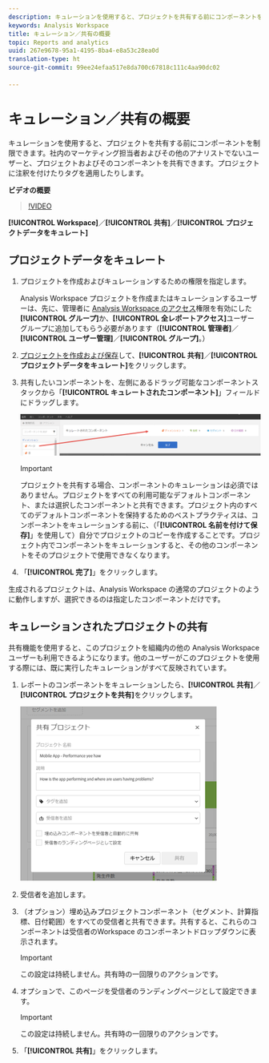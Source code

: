 ```yaml
---
description: キュレーションを使用すると、プロジェクトを共有する前にコンポーネントを制限できます。社内のマーケティング担当者およびその他のアナリストでないユーザーと、プロジェクトおよびそのコンポーネントを共有できます。プロジェクトに注釈を付けたりタグを適用したりします。
keywords: Analysis Workspace
title: キュレーション／共有の概要
topic: Reports and analytics
uuid: 267e9678-95a1-4195-8ba4-e8a53c28ea0d
translation-type: ht
source-git-commit: 99ee24efaa517e8da700c67818c111c4aa90dc02

---
```



# キュレーション／共有の概要

キュレーションを使用すると、プロジェクトを共有する前にコンポーネントを制限できます。社内のマーケティング担当者およびその他のアナリストでないユーザーと、プロジェクトおよびそのコンポーネントを共有できます。プロジェクトに注釈を付けたりタグを適用したりします。

**ビデオの概要**

>[!VIDEO](https://www.youtube.com/watch?v=LJJRskdmlOg&amp;index=79&amp;t=0s&amp;list=PL2tCx83mn7GuNnQdYGOtlyCu0V5mEZ8sS)

**[!UICONTROL Workspace]**／**[!UICONTROL 共有]**／**[!UICONTROL プロジェクトデータをキュレート]**

## プロジェクトデータをキュレート

1. プロジェクトを作成およびキュレーションするための権限を指定します。

   Analysis Workspace プロジェクトを作成またはキュレーションするユーザーは、先に、管理者に [Analysis Workspace のアクセス](https://marketing.adobe.com/resources/help/ja_JP/reference/groups.html)権限を有効にした&#x200B;**[!UICONTROL グループ]**&#x200B;か、**[!UICONTROL 全レポートアクセス]**&#x200B;ユーザーグループに追加してもらう必要があります（**[!UICONTROL 管理者]**／**[!UICONTROL ユーザー管理]**／**[!UICONTROL グループ]**。）

1. [プロジェクトを作成および保存](/help/analyze/analysis-workspace/build-workspace-project/t-freeform-project.md)して、**[!UICONTROL 共有]**／**[!UICONTROL プロジェクトデータをキュレート]**&#x200B;をクリックします。
1. 共有したいコンポーネントを、左側にあるドラッグ可能なコンポーネントスタックから「**[!UICONTROL キュレートされたコンポーネント]**」フィールドにドラッグします。

   ![](assets/curated-components.png)

   >[!IMPORTANT]
   >
   >プロジェクトを共有する場合、コンポーネントのキュレーションは必須ではありません。プロジェクトをすべての利用可能なデフォルトコンポーネント、または選択したコンポーネントと共有できます。プロジェクト内のすべてのデフォルトコンポーネントを保持するためのベストプラクティスは、コンポーネントをキュレーションする前に、（「**[!UICONTROL 名前を付けて保存]**」を使用して）自分でプロジェクトのコピーを作成することです。プロジェクト内でコンポーネントをキュレーションすると、その他のコンポーネントをそのプロジェクトで使用できなくなります。

1. 「**[!UICONTROL 完了]**」をクリックします。

生成されるプロジェクトは、Analysis Workspace の通常のプロジェクトのように動作しますが、選択できるのは指定したコンポーネントだけです。

## キュレーションされたプロジェクトの共有

共有機能を使用すると、このプロジェクトを組織内の他の Analysis Workspace ユーザーも利用できるようになります。他のユーザーがこのプロジェクトを使用する際には、既に実行したキュレーションがすべて反映されています。

1. レポートのコンポーネントをキュレーションしたら、**[!UICONTROL 共有]**／**[!UICONTROL プロジェクトを共有]**&#x200B;をクリックします。

   ![](assets/share_component.png)

1. 受信者を追加します。
1. （オプション）埋め込みプロジェクトコンポーネント（セグメント、計算指標、日付範囲）をすべての受信者と共有できます。共有すると、これらのコンポーネントは受信者のWorkspace のコンポーネントドロップダウンに表示されます。

   >[!IMPORTANT]
   >
   >この設定は持続しません。共有時の一回限りのアクションです。

1. オプションで、このページを受信者のランディングページとして設定できます。

   >[!IMPORTANT]
   >
   >この設定は持続しません。共有時の一回限りのアクションです。

1. 「**[!UICONTROL 共有]**」をクリックします。

<!-- 

<p> <b>Annotate and tag a project</b> </p> 
<p>An alternative way to collaborate on a project is to use the Information panel. This panel will be re-introduced in an upcoming release. </p> 
<p> </p> 
<ul id="ul_EFD045FD9F3B4BF8A70637B00EE0BC9C"> 
 <li id="li_EC6C5EAF9C234E76BDA7FF0226B82083">Tag reports for sharing. </li> 
 <li id="li_CF6A438C55F847F8890F8CB674CAA4F7">Specify the recipient (filter by permission group or user name), the storage folder. In-product notifications let users know that they have a shared report waiting. </li> 
 <li id="li_C8E088DA43024277908705CB0F3A142A">Write messages or report descriptions for recipients. </li> 
 <li id="li_342EB4758C344B859757E23691068FA3"> Select the dimensions, metrics, and segments to recommend to a non-analyst colleague, who can view the report you are curating and sharing. Curating the component gives the recipient access to those components, based on their permission settings. </li> 
 <li id="li_6487500F9315481599B7F3897998879F"> Add suggested items to a previously configured report. These new items exist as recommended selectable options. </li> 
</ul>

 -->

